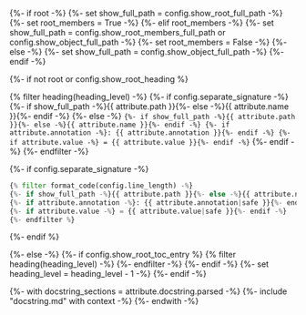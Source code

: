 {%- if root -%}
{%- set show_full_path = config.show_root_full_path -%}
{%- set root_members = True -%}
{%- elif root_members -%}
{%- set show_full_path = config.show_root_members_full_path or config.show_object_full_path -%}
{%- set root_members = False -%}
{%- else -%}
{%- set show_full_path = config.show_object_full_path -%}
{%- endif -%}

{%- if not root or config.show_root_heading %}

{% filter heading(heading_level) -%}
{%- if config.separate_signature -%}
{%- if show_full_path -%}{{ attribute.path }}{%- else -%}{{ attribute.name }}{%- endif -%}
{%- else -%}
`
{%- if show_full_path -%}{{ attribute.path }}{%- else -%}{{ attribute.name }}{%- endif -%}
{%- if attribute.annotation -%}: {{ attribute.annotation }}{%- endif -%}
{%- if attribute.value -%} = {{ attribute.value }}{%- endif -%}
`
{%- endif -%}
{%- endfilter -%}

{%- if config.separate_signature -%}
```python
{% filter format_code(config.line_length) -%}
{%- if show_full_path -%}{{ attribute.path }}{%- else -%}{{ attribute.name }}{%- endif -%}
{%- if attribute.annotation -%}: {{ attribute.annotation|safe }}{%- endif -%}
{%- if attribute.value -%} = {{ attribute.value|safe }}{%- endif -%}
{%- endfilter %}
```
{%- endif %}

{%- else -%}
{%- if config.show_root_toc_entry %}
{% filter heading(heading_level) -%}
{%- endfilter -%}
{%- endif -%}
{%- set heading_level = heading_level - 1 -%}
{%- endif -%}

{%- with docstring_sections = attribute.docstring.parsed -%}
{%- include "docstring.md" with context -%}
{%- endwith -%}
